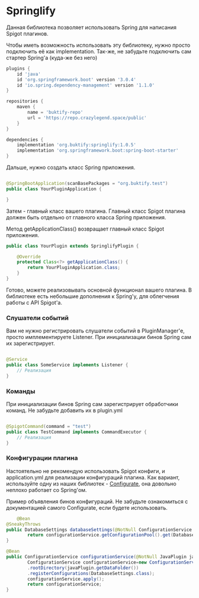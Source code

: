 # Springlify

Данная библиотека позволяет использовать Spring для написания Spigot плагинов.

Чтобы иметь возможность использовать эту библиотеку, нужно просто подключить её как implementation.
Так-же, не забудьте подключить сам стартер Spring'a (куда-же без него)

```groovy
plugins {
    id 'java'
    id 'org.springframework.boot' version '3.0.4'
    id 'io.spring.dependency-management' version '1.1.0'
}

repositories {
    maven {
        name = 'buktify-repo'
        url = 'https://repo.crazylegend.space/public'
    }
}

dependencies {
    implementation 'org.buktify:springlify:1.0.5'
    implementation 'org.springframework.boot:spring-boot-starter'
}
```

Дальше, нужно создать класс Spring приложения.

```java

@SpringBootApplication(scanBasePackages = "org.buktify.test")
public class YourPluginApplication {

}
```

Затем - главный класс вашего плагина.
Главный класс Spigot плагина должен быть отдельно от главного класса Spring приложения.

Метод getApplicationClass() возвращает главный класс Spigot приложения.

```java
public class YourPlugin extends SpringlifyPlugin {

    @Override
    protected Class<?> getApplicationClass() {
        return YourPluginApplication.class;
    }
}
```

Готово, можете реализовывать основной функционал вашего плагина.
В библиотеке есть небольшие дополнения к Spring'y, для облегчения работы с API Spigot'a.

### Слушатели событий

Вам не нужно регистрировать слушатели событий в PluginManager'е, просто имплементируете Listener.
При инициализации бинов Spring сам их зарегистрирует.

```java

@Service
public class SomeService implements Listener {
    // Реализация
}
```

### Команды

При инициализации бинов Spring сам зарегистрирует обработчики команд.
Не забудьте добавить их в plugin.yml

```java

@SpigotCommand(command = "test")
public class TestCommand implements CommandExecutor {
    // Реализация
}
```

### Конфигурации плагина

Настоятельно не рекомендую использовать Spigot конфиги, и application.yml для реализации конфигураций плагина.
Как вариант, используйте одну из наших библиотек - [Configurate](https://github.com/buktify/configurate), она довольно
неплохо работает со Spring'ом.

Пример объявления бинов конфигураций.
Не забудьте ознакомиться с документацией самого Configurate, если будете использовать.

```java
    @Bean
@SneakyThrows
public DatabaseSettings databaseSettings(@NotNull ConfigurationService configurationService){
        return configurationService.getConfigurationPool().get(DatabaseSettings.class);
}

@Bean
public ConfigurationService configurationService(@NotNull JavaPlugin javaPlugin){
        ConfigurationService configurationService=new ConfigurationService()
        .rootDirectory(javaPlugin.getDataFolder())
        .registerConfigurations(DatabaseSettings.class);
        configurationService.apply();
        return configurationService;
}
```